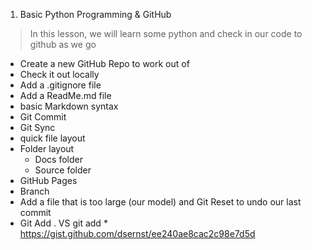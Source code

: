 

1. Basic Python Programming & GitHub
> In this lesson, we will learn some python and check in our code to github as we go
- Create a new GitHub Repo to work out of
- Check it out locally 
- Add a .gitignore file
- Add a ReadMe.md file
- basic Markdown syntax
- Git Commit
- Git Sync
- quick file layout
- Folder layout
    - Docs folder
    - Source folder
- GitHub Pages
- Branch 
- Add a file that is too large (our model) and Git Reset to undo our last commit
- Git Add . VS git add * https://gist.github.com/dsernst/ee240ae8cac2c98e7d5d